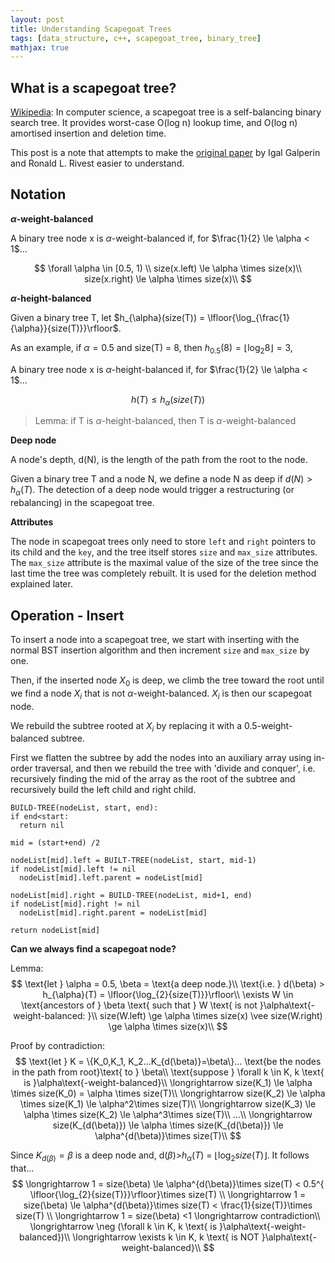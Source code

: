 ```yaml
---
layout: post
title: Understanding Scapegoat Trees
tags: [data_structure, c++, scapegoat_tree, binary_tree]
mathjax: true
---
```


## What is a scapegoat tree?


[Wikipedia](https://en.wikipedia.org/wiki/Scapegoat_tree): In computer science, a scapegoat tree is a self-balancing binary search tree. It provides worst-case O(log n) lookup time, and O(log n) amortised insertion and deletion time.

This post is a note that attempts to make the [original paper](http://people.csail.mit.edu/rivest/pubs/GR93.pdf) by Igal Galperin and Ronald L. Rivest easier to understand.


## Notation

<strong>$\alpha$-weight-balanced</strong>

A binary tree node x is $\alpha$-weight-balanced if, for $\frac{1}{2} \le \alpha < 1$...

$$
\forall \alpha \in [0.5, 1) \\
size(x.left) \le \alpha \times size(x)\\
size(x.right) \le \alpha \times size(x)\\
$$

<strong>$\alpha$-height-balanced</strong>

Given a binary tree T, let $h_{\alpha}(size(T)) = \lfloor{\log_{\frac{1}{\alpha}}{size(T)}}\rfloor$.

As an example, if $\alpha = 0.5$ and size(T) = 8, then $h_{0.5}(8) = \lfloor{\log_{2}{8}}\rfloor = 3$,

A binary tree node x is $\alpha$-height-balanced if, for $\frac{1}{2} \le \alpha < 1$...

$$
h(T) \le h_{\alpha}(size(T))
$$

>Lemma: if T is $\alpha$-height-balanced, then T is $\alpha$-weight-balanced

<strong>Deep node</strong>

A node's depth, d(N), is the length of the path from the root to the node.

Given a binary tree T and a node N, we define a node N as deep if $d(N) > h_{\alpha}(T)$. The detection of a deep node would trigger a restructuring (or rebalancing) in the scapegoat tree.


<strong>Attributes</strong>

The node in scapegoat trees only need to store ```left``` and ```right``` pointers to its child and the ```key```, and the tree itself stores ```size``` and ```max_size``` attributes. The ```max_size``` attribute is the maximal value of the size of the tree since the last time the tree was completely rebuilt. It is used for the deletion method explained later.

## Operation - Insert

To insert a node into a scapegoat tree, we start with inserting with the normal BST insertion algorithm and then increment ```size``` and ```max_size``` by one.

Then, if the inserted node $X_{0}$ is deep, we climb the tree toward the root until we find a node $X_{i}$ that is not $\alpha$-weight-balanced. $X_{i}$ is then our scapegoat node.

We rebuild the subtree rooted at $X_{i}$ by replacing it with a 0.5-weight-balanced subtree.

First we flatten the subtree by add the nodes into an auxiliary array using in-order traversal, and then we rebuild the tree with 'divide and conquer', i.e. recursively finding the mid of the array as the root of the subtree and recursively build the left child and right child.

```
BUILD-TREE(nodeList, start, end):
if end<start:
  return nil

mid = (start+end) /2

nodeList[mid].left = BUILT-TREE(nodeList, start, mid-1)
if nodeList[mid].left != nil
  nodeList[mid].left.parent = nodeList[mid]

nodeList[mid].right = BUILD-TREE(nodeList, mid+1, end)
if nodeList[mid].right != nil
  nodeList[mid].right.parent = nodeList[mid]

return nodeList[mid]

```

<strong>Can we always find a scapegoat node?</strong>

Lemma:
$$
\text{let }  \alpha = 0.5, \beta = \text{a deep node.}\\
\text{i.e. } d(\beta)  >  h_{\alpha}(T) = \lfloor{\log_{2}{size(T)}}\rfloor\\
\exists W \in \text{ancestors of } \beta \text{ such that } W \text{ is not
 }\alpha\text{-weight-balanced: }\\
size(W.left) \ge \alpha \times size(x) \vee size(W.right) \ge \alpha \times size(x)\\
$$


Proof by contradiction:
$$
\text{let } K = \{K_0,K_1, K_2...K_{d(\beta)}=\beta\}... \text{be the nodes in the path from root}\text{ to } \beta\\
\text{suppose } \forall k \in K, k \text{ is }\alpha\text{-weight-balanced}\\
\longrightarrow size(K_1) \le \alpha \times size(K_0) = \alpha \times size(T)\\
\longrightarrow size(K_2) \le \alpha \times size(K_1) \le \alpha^2\times size(T)\\
\longrightarrow size(K_3) \le \alpha \times size(K_2) \le \alpha^3\times size(T)\\
...\\
\longrightarrow size(K_{d(\beta)}) \le \alpha \times size(K_{d(\beta)}) \le \alpha^{d(\beta)}\times size(T)\\
$$

Since $K_{d(\beta)} = \beta$ is a deep node and, d($\beta$)>$h_{\alpha}(T)$ = $\lfloor{\log_{2}{size(T)}}\rfloor$. It follows that...
$$
\longrightarrow 1 = size(\beta) \le \alpha^{d(\beta)}\times size(T) < 0.5^{ \lfloor{\log_{2}{size(T)}}\rfloor}\times size(T) \\
\longrightarrow 1 = size(\beta) \le \alpha^{d(\beta)}\times size(T) < \frac{1}{size(T)}\times size(T) \\
\longrightarrow 1 = size(\beta) <1 \longrightarrow contradiction\\
\longrightarrow \neg (\forall k \in K, k \text{ is }\alpha\text{-weight-balanced})\\
\longrightarrow \exists k \in K, k \text{ is NOT }\alpha\text{-weight-balanced}\\
$$
